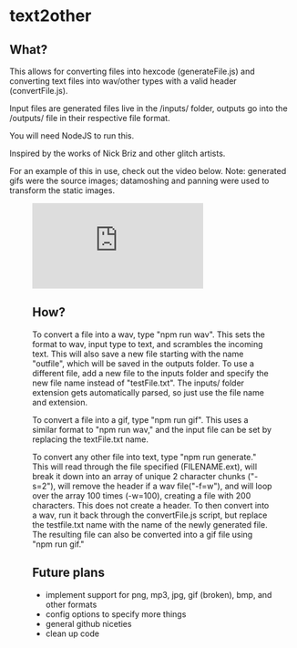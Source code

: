 # text2other

## What?

This allows for converting files into hexcode (generateFile.js) and converting text files into wav/other types with a valid header (convertFile.js).

Input files are generated files live in the /inputs/ folder, outputs go into the /outputs/ file in their respective file format.

You will need NodeJS to run this.

Inspired by the works of Nick Briz and other glitch artists.

For an example of this in use, check out the video below. Note: generated gifs were the source images; datamoshing and panning were used to transform the static images.

<figure class="video_container">
  <iframe src="https://www.youtube.com/embed/enMumwvLAug" frameborder="0" allowfullscreen="true">
</iframe>

## How?

To convert a file into a wav, type "npm run wav". This sets the format to wav, input type to text, and scrambles the incoming text. This will also save a new file starting with the name "outfile", which will be saved in the outputs folder. To use a different file, add a new file to the inputs folder and specify the new file name instead of "testFile.txt". The inputs/ folder extension gets automatically parsed, so just use the file name and extension.

To convert a file into a gif, type "npm run gif". This uses a similar format to "npm run wav," and the input file can be set by replacing the textFile.txt name.

To convert any other file into text, type "npm run generate." This will read through the file specified (FILENAME.ext), will break it down into an array of unique 2 character chunks ("-s=2"), will remove the header if a wav file("-f=w"), and will loop over the array 100 times (-w=100), creating a file with 200 characters. This does not create a header. To then convert into a wav, run it back through the convertFile.js script, but replace the testfile.txt name with the name of the newly generated file. The resulting file can also be converted into a gif file using "npm run gif."

## Future plans

* implement support for png, mp3, jpg, gif (broken), bmp, and other formats
* config options to specify more things
* general github niceties
* clean up code
